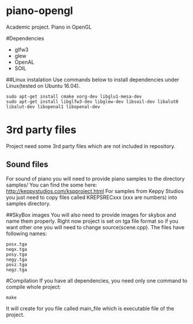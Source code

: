 # piano-opengl
Academic project. Piano in OpenGL

#Dependencies
* glfw3
* glew
* OpenAL
* SOIL


##Linux instalation
Use commands below to install dependencies under Linux(tested on Ubuntu 16.04).
```
sudo apt-get install cmake xorg-dev libglu1-mesa-dev
sudo apt-get install libglfw3-dev libglew-dev libsoil-dev libalut0 libalut-dev libopenal1 libopenal-dev
```

# 3rd party files
Project need some 3rd party files which are not included in repository.

## Sound files
For sound of piano you will need to provide piano samples to the directory samples/
You can find the some here: http://keppystudios.com/kspproject.html
For samples from Keppy Studios you just need to copy files called KREPSRECxxx (xxx are numbers) into samples directory.

##SkyBox images
You will also need to provide images for skybox and name them properly. Right now project is set on tga file format so if you want other one you will need to change source(scene.cpp).
The files have following names:
```
posx.tga
negx.tga
posy.tga
negy.tga
posz.tga
negz.tga
```

#Compilation
If you have all dependencies, you need only one command to compile whole project:
```
make
```
It will create for you file called main_file which is executable file of the project.
